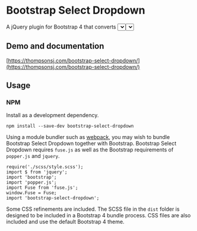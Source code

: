 # Bootstrap Select Dropdown

A jQuery plugin for Bootstrap 4 that converts <select> and <select multiselect> elements to dropdowns. Uses fuse.js for fuzzy search and Bootstrap's dropdown plugin.

## Demo and documentation

[https://thompsonsj.com/bootstrap-select-dropdown/](https://thompsonsj.com/bootstrap-select-dropdown/)

## Usage

### NPM

Install as a development dependency.

```
npm install --save-dev bootstrap-select-dropdown
```

Using a module bundler such as [webpack](https://webpack.js.org/), you may wish to bundle Bootstrap Select Dropdown together with Bootstrap. Bootstrap Select Dropdown requires `fuse.js` as well as the Bootstrap requirements of `popper.js` and `jquery`.

```
require('./scss/style.scss');
import $ from 'jquery';
import 'bootstrap';
import 'popper.js';
import Fuse from 'fuse.js';
window.Fuse = Fuse;
import 'bootstrap-select-dropdown';
```

Some CSS refinements are included. The SCSS file in the `dist` folder is designed to be included in a Bootstrap 4 bundle process. CSS files are also included and use the default Bootstrap 4 theme.

### <script>

Get started quickly by using CDNs/hosted files. Check [Introduction | Bootstrap](https://getbootstrap.com/docs/4.0/getting-started/introduction/) for the latest versions.

```
<link rel="stylesheet" href="https://maxcdn.bootstrapcdn.com/bootstrap/4.0.0/css/bootstrap.min.css" integrity="sha384-Gn5384xqQ1aoWXA+058RXPxPg6fy4IWvTNh0E263XmFcJlSAwiGgFAW/dAiS6JXm" crossorigin="anonymous">
<link rel="stylesheet" href="css/bootstrap-select-dropdown.css">

<script src="https://code.jquery.com/jquery-3.2.1.slim.min.js" integrity="sha384-KJ3o2DKtIkvYIK3UENzmM7KCkRr/rE9/Qpg6aAZGJwFDMVNA/GpGFF93hXpG5KkN" crossorigin="anonymous"></script>
<script src="https://cdnjs.cloudflare.com/ajax/libs/popper.js/1.12.9/umd/popper.min.js" integrity="sha384-ApNbgh9B+Y1QKtv3Rn7W3mgPxhU9K/ScQsAP7hUibX39j7fakFPskvXusvfa0b4Q" crossorigin="anonymous"></script>
<script src="https://maxcdn.bootstrapcdn.com/bootstrap/4.0.0/js/bootstrap.min.js" integrity="sha384-JZR6Spejh4U02d8jOt6vLEHfe/JQGiRRSQQxSfFWpi1MquVdAyjUar5+76PVCmYl" crossorigin="anonymous"></script>
<script src="js/bootstrap-select-dropdown.js"></script>
```
